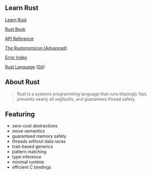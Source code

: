 Learn Rust
----------

[Learn Rust](http://rustbyexample.com)

[Rust Book](https://doc.rust-lang.org/stable/book/)

[API Reference](http://doc.rust-lang.org/std/)

[The Rustonomicon (Advanced)](http://doc.rust-lang.org/nomicon/)

[Error Index](http://doc.rust-lang.org/error-index.html)

[Rust Language](http://www.rust-lang.org/) ([Git](https://github.com/rust-lang/rust))

## About Rust

> Rust is a systems programming language that runs blazingly fast, prevents nearly all segfaults, and guarantees thread safety. 

## Featuring


* zero-cost abstractions
* move semantics
* guaranteed memory safety
* threads without data races
* trait-based generics
* pattern matching
* type inference
* minimal runtime
* efficient C bindings
